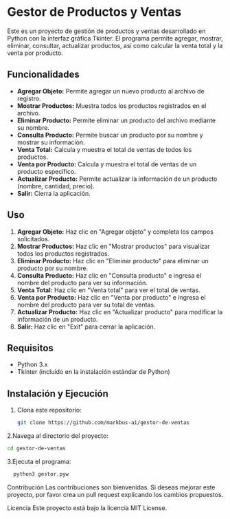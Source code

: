 # Gestor de Productos y Ventas

Este es un proyecto de gestión de productos y ventas desarrollado en Python con la interfaz gráfica Tkinter. El programa permite agregar, mostrar, eliminar, consultar, actualizar productos, así como calcular la venta total y la venta por producto.

## Funcionalidades

- **Agregar Objeto:** Permite agregar un nuevo producto al archivo de registro.
- **Mostrar Productos:** Muestra todos los productos registrados en el archivo.
- **Eliminar Producto:** Permite eliminar un producto del archivo mediante su nombre.
- **Consulta Producto:** Permite buscar un producto por su nombre y mostrar su información.
- **Venta Total:** Calcula y muestra el total de ventas de todos los productos.
- **Venta por Producto:** Calcula y muestra el total de ventas de un producto específico.
- **Actualizar Producto:** Permite actualizar la información de un producto (nombre, cantidad, precio).
- **Salir:** Cierra la aplicación.

## Uso

1. **Agregar Objeto:** Haz clic en "Agregar objeto" y completa los campos solicitados.
2. **Mostrar Productos:** Haz clic en "Mostrar productos" para visualizar todos los productos registrados.
3. **Eliminar Producto:** Haz clic en "Eliminar producto" para eliminar un producto por su nombre.
4. **Consulta Producto:** Haz clic en "Consulta producto" e ingresa el nombre del producto para ver su información.
5. **Venta Total:** Haz clic en "Venta total" para ver el total de ventas.
6. **Venta por Producto:** Haz clic en "Venta por producto" e ingresa el nombre del producto para ver su total de ventas.
7. **Actualizar Producto:** Haz clic en "Actualizar producto" para modificar la información de un producto.
8. **Salir:** Haz clic en "Exit" para cerrar la aplicación.

## Requisitos

- Python 3.x
- Tkinter (incluido en la instalación estándar de Python)

## Instalación y Ejecución

1. Clona este repositorio:

   ```bash
   git clone https://github.com/markbus-ai/gestor-de-ventas
    ```
2.Navega al directorio del proyecto:

  ```bash
  cd gestor-de-ventas
  ```
3.Ejecuta el programa:
```bash
  python3 gestor.pyw
  ```

Contribución
Las contribuciones son bienvenidas. Si deseas mejorar este proyecto, por favor crea un pull request explicando los cambios propuestos.

Licencia
Este proyecto está bajo la licencia MIT License.

